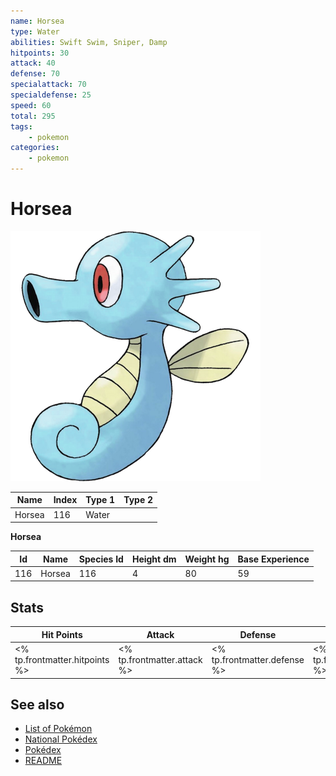 ```yaml
---
name: Horsea
type: Water
abilities: Swift Swim, Sniper, Damp
hitpoints: 30
attack: 40
defense: 70
specialattack: 70
specialdefense: 25
speed: 60
total: 295
tags:
    - pokemon
categories:
    - pokemon
---
```


# Horsea


![Horsea](images/116.png)

| **Name** | **Index** | **Type 1** | **Type 2** |
|----|----|----|----|
| Horsea | 116 | Water  |  |

**Horsea** 




| **Id** | **Name** | **Species Id** | **Height dm** | **Weight hg** | **Base Experience** |
|--------|----------|----------------|------------|------------|---------------------|
| 116 | Horsea | 116 | 4 | 80 | 59 |



## Stats

| **Hit Points** | **Attack** | **Defense** | **Special Attack** | **Special Defense** | **Speed** | **Total** |
|----------------|------------|-------------|--------------------|---------------------|-----------|-----------|
| <% tp.frontmatter.hitpoints %> | <% tp.frontmatter.attack %> | <% tp.frontmatter.defense %> | <% tp.frontmatter.specialattack %> | <% tp.frontmatter.specialdefense %> | <% tp.frontmatter.speed %> | <% tp.frontmatter.total %> |

## See also

- [List of Pokémon](../pokemon.md)
- [National Pokédex](../national_pokedex.md)
- [Pokédex](../pokedex.md)
- [README](../README.md)
